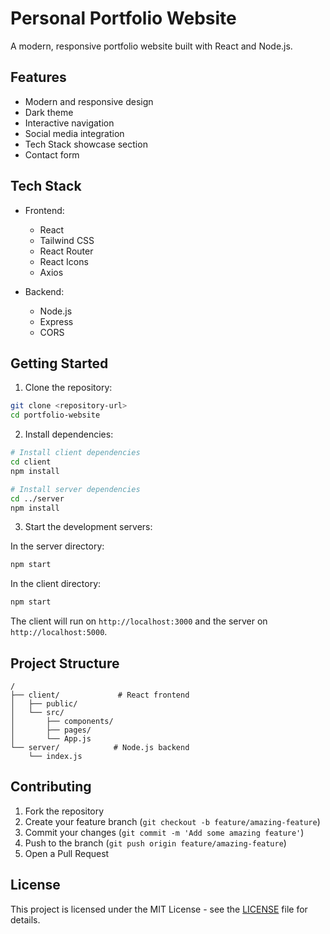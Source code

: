# Personal Portfolio Website

A modern, responsive portfolio website built with React and Node.js.

## Features

- Modern and responsive design
- Dark theme
- Interactive navigation
- Social media integration
- Tech Stack showcase section
- Contact form

## Tech Stack

- Frontend:
  - React
  - Tailwind CSS
  - React Router
  - React Icons
  - Axios

- Backend:
  - Node.js
  - Express
  - CORS

## Getting Started

1. Clone the repository:
```bash
git clone <repository-url>
cd portfolio-website
```

2. Install dependencies:
```bash
# Install client dependencies
cd client
npm install

# Install server dependencies
cd ../server
npm install
```

3. Start the development servers:

In the server directory:
```bash
npm start
```

In the client directory:
```bash
npm start
```

The client will run on `http://localhost:3000` and the server on `http://localhost:5000`.

## Project Structure

```
/
├── client/             # React frontend
│   ├── public/
│   └── src/
│       ├── components/
│       ├── pages/
│       └── App.js
└── server/            # Node.js backend
    └── index.js
```

## Contributing

1. Fork the repository
2. Create your feature branch (`git checkout -b feature/amazing-feature`)
3. Commit your changes (`git commit -m 'Add some amazing feature'`)
4. Push to the branch (`git push origin feature/amazing-feature`)
5. Open a Pull Request

## License

This project is licensed under the MIT License - see the [LICENSE](LICENSE) file for details. 

